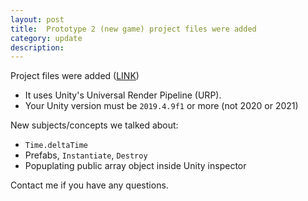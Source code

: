 ```yaml
---
layout: post
title:  Prototype 2 (new game) project files were added
category: update 
description: 
---
```


Project files were added ([LINK](https://github.com/amuuu/game-course-fall-2021/tree/main/prototype-two--food-game))

- It uses Unity's Universal Render Pipeline (URP).
- Your Unity version must be `2019.4.9f1` or more (not 2020 or 2021)

New subjects/concepts we talked about:
- `Time.deltaTime`
- Prefabs, `Instantiate`, `Destroy`
- Popuplating public array object inside Unity inspector

Contact me if you have any questions.


